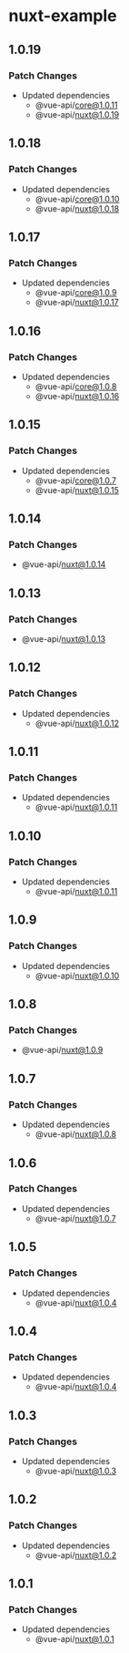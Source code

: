 # nuxt-example

## 1.0.19

### Patch Changes

- Updated dependencies
  - @vue-api/core@1.0.11
  - @vue-api/nuxt@1.0.19

## 1.0.18

### Patch Changes

- Updated dependencies
  - @vue-api/core@1.0.10
  - @vue-api/nuxt@1.0.18

## 1.0.17

### Patch Changes

- Updated dependencies
  - @vue-api/core@1.0.9
  - @vue-api/nuxt@1.0.17

## 1.0.16

### Patch Changes

- Updated dependencies
  - @vue-api/core@1.0.8
  - @vue-api/nuxt@1.0.16

## 1.0.15

### Patch Changes

- Updated dependencies
  - @vue-api/core@1.0.7
  - @vue-api/nuxt@1.0.15

## 1.0.14

### Patch Changes

- @vue-api/nuxt@1.0.14

## 1.0.13

### Patch Changes

- @vue-api/nuxt@1.0.13

## 1.0.12

### Patch Changes

- Updated dependencies
  - @vue-api/nuxt@1.0.12

## 1.0.11

### Patch Changes

- Updated dependencies
  - @vue-api/nuxt@1.0.11

## 1.0.10

### Patch Changes

- Updated dependencies
  - @vue-api/nuxt@1.0.11

## 1.0.9

### Patch Changes

- Updated dependencies
  - @vue-api/nuxt@1.0.10

## 1.0.8

### Patch Changes

- @vue-api/nuxt@1.0.9

## 1.0.7

### Patch Changes

- Updated dependencies
  - @vue-api/nuxt@1.0.8

## 1.0.6

### Patch Changes

- Updated dependencies
  - @vue-api/nuxt@1.0.7

## 1.0.5

### Patch Changes

- Updated dependencies
  - @vue-api/nuxt@1.0.4

## 1.0.4

### Patch Changes

- Updated dependencies
  - @vue-api/nuxt@1.0.4

## 1.0.3

### Patch Changes

- Updated dependencies
  - @vue-api/nuxt@1.0.3

## 1.0.2

### Patch Changes

- Updated dependencies
  - @vue-api/nuxt@1.0.2

## 1.0.1

### Patch Changes

- Updated dependencies
  - @vue-api/nuxt@1.0.1
